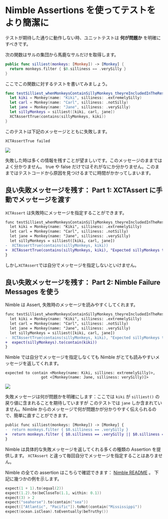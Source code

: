 # Nimble Assertions を使ってテストをより簡潔に

テストが期待した通りに動作しない時、ユニットテストは **何が問題か** を明確にすべきです。

次の関数はサルの集団から馬鹿なサルだけを取得します。

```swift
public func silliest(monkeys: [Monkey]) -> [Monkey] {
  return monkeys.filter { $0.silliness == .verySilly }
}
```

ここでこの関数に対するテストを書いてみましょう。

```swift
func testSilliest_whenMonkeysContainSillyMonkeys_theyreIncludedInTheResult() {
  let kiki = Monkey(name: "Kiki", silliness: .extremelySilly)
  let carl = Monkey(name: "Carl", silliness: .notSilly)
  let jane = Monkey(name: "Jane", silliness: .verySilly)
  let sillyMonkeys = silliest([kiki, carl, jane])
  XCTAssertTrue(contains(sillyMonkeys, kiki))
}
```

このテストは下記のメッセージとともに失敗します。

```
XCTAssertTrue failed
```

![](http://f.cl.ly/items/1G17453p47090y30203d/Screen%20Shot%202015-02-26%20at%209.08.27%20AM.png)

失敗した時は多くの情報を残すことが望ましいです。このメッセージのままではよく分かりません。
true や false だけではそれがなにか分かりません。このままではテストコードから原因を見つけるまでに時間がかかってしまいます。

## 良い失敗メッセージを残す： Part 1: XCTAssert に手動でメッセージを渡す

`XCTAssert` は失敗時にメッセージを指定することができます。

```diff
func testSilliest_whenMonkeysContainSillyMonkeys_theyreIncludedInTheResult() {
  let kiki = Monkey(name: "Kiki", silliness: .extremelySilly)
  let carl = Monkey(name: "Carl", silliness: .notSilly)
  let jane = Monkey(name: "Jane", silliness: .verySilly)
  let sillyMonkeys = silliest([kiki, carl, jane])
-  XCTAssertTrue(contains(sillyMonkeys, kiki))
+  XCTAssertTrue(contains(sillyMonkeys, kiki), "Expected sillyMonkeys to contain 'Kiki'")
}
```

しかし`XCTAssert`では自分でメッセージを指定しないといけません。

## 良い失敗メッセージを残す： Part 2: Nimble Failure Messages を使う

Nimble は Assert, 失敗時のメッセージを読みやすくしてくれます。

```diff
func testSilliest_whenMonkeysContainSillyMonkeys_theyreIncludedInTheResult() {
  let kiki = Monkey(name: "Kiki", silliness: .extremelySilly)
  let carl = Monkey(name: "Carl", silliness: .notSilly)
  let jane = Monkey(name: "Jane", silliness: .verySilly)
  let sillyMonkeys = silliest([kiki, carl, jane])
-  XCTAssertTrue(contains(sillyMonkeys, kiki), "Expected sillyMonkeys to contain 'Kiki'")
+  expect(sillyMonkeys).to(contain(kiki))
}
```

Nimble では自分でメッセージを指定しなくても Nimble がとても読みやすいメッセージを返してくれます。

```
expected to contain <Monkey(name: Kiki, sillines: extremelySilly)>,
                got <[Monkey(name: Jane, silliness: verySilly)]>
```

![](http://f.cl.ly/items/3N2e3g2K3W123b1L1J0G/Screen%20Shot%202015-02-26%20at%2011.27.02%20AM.png)

失敗メッセージは何が問題かを明確にします：ここでは `kiki` が `silliest()` の戻り値に含まれることを期待していますが
このテストでは `jane` しか含まれていません。Nimble からのメッセージで何が問題かが分かりやすく伝えられるので、簡単に直すことができます。

```diff
public func silliest(monkeys: [Monkey]) -> [Monkey] {
-  return monkeys.filter { $0.silliness == .verySilly }
+  return monkeys.filter { $0.silliness == .verySilly || $0.silliness == .extremelySilly }
}
```

Nimble は具体的な失敗メッセージを返してくれる多くの種類の Assertion を提供します。
`XCTAssert` と違って毎回自分でメッセージを指定することはありません。

Nimble の全ての assertion はこちらで確認できます： [Nimble README](https://github.com/Quick/Nimble) 。
下記に幾つかの例を示します。

```swift
expect(1 + 1).to(equal(2))
expect(1.2).to(beCloseTo(1.1, within: 0.1))
expect(3) > 2
expect("seahorse").to(contain("sea"))
expect(["Atlantic", "Pacific"]).toNot(contain("Mississippi"))
expect(ocean.isClean).toEventually(beTruthy())
```
